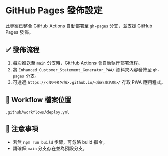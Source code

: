 # GitHub Pages 發佈設定

此專案已整合 GitHub Actions 自動部署至 `gh-pages` 分支，並支援 GitHub Pages 發佈。

## ✅ 發佈流程

1. 每次推送至 `main` 分支時，GitHub Actions 會自動執行部署流程。
2. 將 `Enhanced_Customer_Statement_Generator_PWA/` 資料夾內容發佈至 `gh-pages` 分支。
3. 可透過 `https://<使用者名稱>.github.io/<儲存庫名稱>/` 存取 PWA 應用程式。

## 📁 Workflow 檔案位置

`.github/workflows/deploy.yml`

## 🔧 注意事項

- 若無 `npm run build` 步驟，可忽略 build 指令。
- 請確保 `main` 分支存在並為預設分支。
